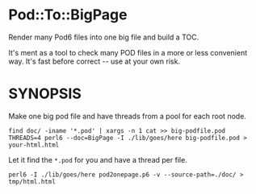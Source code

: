 # Pod::To::BigPage

Render many Pod6 files into one big file and build a TOC.

It's ment as a tool to check many POD files in a more or less convenient way. It's fast before correct -- use at your own risk.

# SYNOPSIS

Make one big pod file and have threads from a pool for each root node.

    find doc/ -iname '*.pod' | xargs -n 1 cat >> big-podfile.pod
    THREADS=4 perl6 --doc=BigPage -I ./lib/goes/here big-podfile.pod > your-html.html

Let it find the `*.pod` for you and have a thread per file.

	perl6 -I ./lib/goes/here pod2onepage.p6 -v --source-path=./doc/ > tmp/html.html

